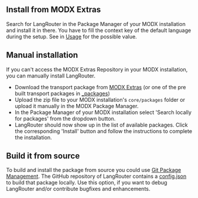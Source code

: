 ## Install from MODX Extras

Search for LangRouter in the Package Manager of your MODX installation and
install it in there. You have to fill the context key of the default language
during the setup. See in [Usage](/usage/) for the possible value.

## Manual installation

If you can't access the MODX Extras Repository in your MODX installation, you
can manually install LangRouter.

* Download the transport package from [MODX Extras](http://modx.com/extras/package/langrouter) (or one of the pre built transport packages in [_packages](https://github.com/Jako/LangRouter/tree/master/_packages))
* Upload the zip file to your MODX installation's `core/packages` folder or upload it manually in the MODX Package Manager.
* In the Package Manager of your MODX installation select 'Search locally for packages' from the dropdown button.
* LangRouter should now show up in the list of available packages. Click the corresponding 'Install' button and follow the instructions to complete the installation.

## Build it from source

To build and install the package from source you could use [Git Package
Management](https://github.com/TheBoxer/Git-Package-Management). The GitHub
repository of LangRouter contains a
[config.json](https://github.com/Jako/LangRouter/blob/master/_build/config.json)
to build that package locally. Use this option, if you want to debug LangRouter
and/or contribute bugfixes and enhancements.
